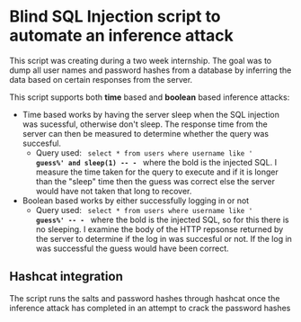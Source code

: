# Blind SQL Injection script to automate an inference attack
  This script was creating during a two week internship. The goal was to dump all user names and password hashes from a database by inferring the data based on certain responses from the server.
  
This script supports both **time** based and **boolean** based inference attacks:
* Time based works by having the server sleep when the SQL injection was sucessful, otherwise don't sleep. The response time from the server can then be measured to determine whether the query was succesful.  
    + Query used: <code> select * from users where username like ' <b> guess%' and sleep(1) -- -</b> </code> where the bold is the injected SQL. I measure the time taken for the query to execute and if it is longer than the "sleep" time then the guess was correct else the server would have not taken that long to recover.
* Boolean based works by either successfully logging in or not  
    + Query used: <code> select * from users where username like ' <b> guess%' -- -</b> </code> where the bold is the injected SQL, so for this there is no sleeping. I examine the body of the HTTP repsonse returned by the server to determine if the log in was succesful or not. If the log in was successful the guess would have been correct.
    
## Hashcat integration
The script runs the salts and password hashes through hashcat once the inference attack has completed in an attempt to crack the password hashes
